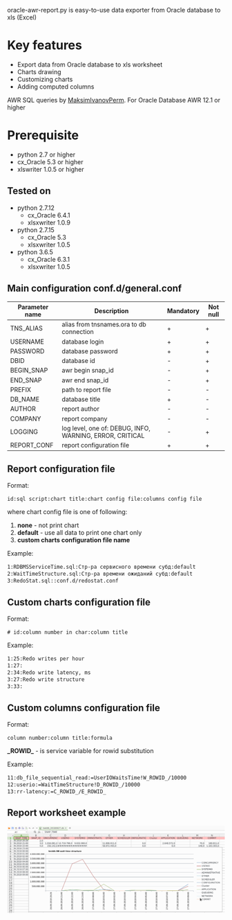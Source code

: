 oracle-awr-report.py is easy-to-use data exporter from Oracle database to xls (Excel)

# Key features
* Export data from Oracle database to xls worksheet
* Charts drawing
* Customizing charts
* Adding computed columns

AWR SQL queries by [MaksimIvanovPerm](https://github.com/MaksimIvanovPerm). For Oracle Database AWR 12.1 or higher

# Prerequisite
* python 2.7 or higher
* cx_Oracle 5.3 or higher
* xlswriter 1.0.5 or higher

## Tested on
* python 2.7.12
  * cx_Oracle 6.4.1
  * xlsxwriter 1.0.9
* python 2.7.15
  * cx_Oracle 5.3
  * xlsxwriter 1.0.5
* python 3.6.5
  * cx_Oracle 6.3.1 
  * xlsxwriter 1.0.5

## Main configuration **conf.d/general.conf**
| Parameter name | Description                              		    | Mandatory | Not null
| -------------- | -------------------------------------------------------- | --------- | --------
| TNS_ALIAS      | alias from tnsnames.ora to db connection 		    | +         | +
| USERNAME       | database login                            		    | +         | +
| PASSWORD       | database password                        		    | +         | +
| DBID		 | database id						    | -         | +
| BEGIN_SNAP     | awr begin snap_id  			                    | -         | +
| END_SNAP       | awr end snap_id                 		            | -         | +
| PREFIX         | path to report file                  		    | -         | -
| DB_NAME        | database title     			                    | +         | -
| AUTHOR         | report author                            		    | -         | -
| COMPANY        | report company            		                    | -         | -
| LOGGING        | log level, one of: DEBUG, INFO, WARNING, ERROR, CRITICAL | -         | +
| REPORT_CONF    | report configuration file 				    | +         | +

## Report configuration file
Format:
```
id:sql script:chart title:chart config file:columns config file
```
where chart config file is one of following:
1. **none** - not print chart
2. **default** - use all data to print one chart only
3. **custom charts configuration file name**

Example:
```
1:RDBMSServiceTime.sql:Стр-ра сервисного времени субд:default
2:WaitTimeStructure.sql:Стр-ра времени ожиданий субд:default
3:RedoStat.sql::conf.d/redostat.conf
```

## Custom charts configuration file
Format:
```
# id:column number in char:column title

```

Example:
```
1:25:Redo writes per hour
1:27:
2:34:Redo write latency, ms
3:27:Redo write structure
3:33:
```

## Custom columns configuration file
Format:
```
column number:column title:formula
```

**\_ROWID\_** - is service variable for rowid substitution

Example:
```
11:db_file_sequential_read:=UserIOWaitsTime!W_ROWID_/10000
12:userio:=WaitTimeStructure!D_ROWID_/10000
13:rr-latency:=C_ROWID_/E_ROWID_
```

## Report worksheet example
![DB wait time structure](DOC/oracle-awr-report.png)
